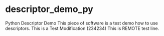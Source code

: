 # descriptor_demo_py
Python Descriptor Demo
This piece of software is a test demo how to use descriptors.
This is a Test Modification (234234)
This is REMOTE test line.
